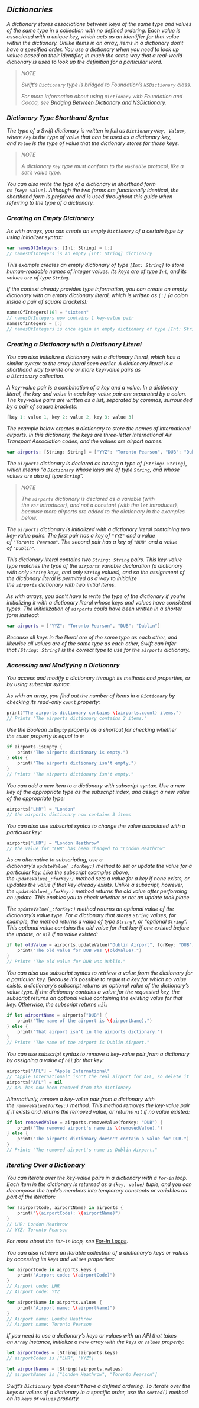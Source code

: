 ## *Dictionaries*

*A dictionary stores associations between keys of the same type and values of the same type in a collection with no defined ordering. Each value is associated with a unique key, which acts as an identifier for that value within the dictionary. Unlike items in an array, items in a dictionary don’t have a specified order. You use a dictionary when you need to look up values based on their identifier, in much the same way that a real-world dictionary is used to look up the definition for a particular word.*

> *NOTE*
> 
> *Swift’s `Dictionary` type is bridged to Foundation’s `NSDictionary` class.*
> 
> *For more information about using `Dictionary` with Foundation and Cocoa, see [Bridging Between Dictionary and NSDictionary](https://developer.apple.com/documentation/swift/dictionary#2846239).*

### *Dictionary Type Shorthand Syntax*

*The type of a Swift dictionary is written in full as `Dictionary<Key, Value>`, where `Key` is the type of value that can be used as a dictionary key, and `Value` is the type of value that the dictionary stores for those keys.*

> *NOTE*
> 
> *A dictionary `Key` type must conform to the `Hashable` protocol, like a set’s value type.*

*You can also write the type of a dictionary in shorthand form as `[Key: Value]`. Although the two forms are functionally identical, the shorthand form is preferred and is used throughout this guide when referring to the type of a dictionary.*

### *Creating an Empty Dictionary*

*As with arrays, you can create an empty `Dictionary` of a certain type by using initializer syntax:*

```swift
var namesOfIntegers: [Int: String] = [:]
// namesOfIntegers is an empty [Int: String] dictionary
```

*This example creates an empty dictionary of type `[Int: String]` to store human-readable names of integer values. Its keys are of type `Int`, and its values are of type `String`.*

*If the context already provides type information, you can create an empty dictionary with an empty dictionary literal, which is written as `[:]` (a colon inside a pair of square brackets):*

```swift
namesOfIntegers[16] = "sixteen"
// namesOfIntegers now contains 1 key-value pair
namesOfIntegers = [:]
// namesOfIntegers is once again an empty dictionary of type [Int: String]
```

### *Creating a Dictionary with a Dictionary Literal*

*You can also initialize a dictionary with a dictionary literal, which has a similar syntax to the array literal seen earlier. A dictionary literal is a shorthand way to write one or more key-value pairs as a `Dictionary` collection.*

*A key-value pair is a combination of a key and a value. In a dictionary literal, the key and value in each key-value pair are separated by a colon. The key-value pairs are written as a list, separated by commas, surrounded by a pair of square brackets:*

```swift
[key 1: value 1, key 2: value 2, key 3: value 3]
```

*The example below creates a dictionary to store the names of international airports. In this dictionary, the keys are three-letter International Air Transport Association codes, and the values are airport names:*

```swift
var airports: [String: String] = ["YYZ": "Toronto Pearson", "DUB": "Dublin"]
```

*The `airports` dictionary is declared as having a type of `[String: String]`, which means “a `Dictionary` whose keys are of type `String`, and whose values are also of type `String`”.*

> *NOTE*
> 
> *The `airports` dictionary is declared as a variable (with the `var` introducer), and not a constant (with the `let` introducer), because more airports are added to the dictionary in the examples below.*

*The `airports` dictionary is initialized with a dictionary literal containing two key-value pairs. The first pair has a key of `"YYZ"` and a value of `"Toronto Pearson"`. The second pair has a key of `"DUB"` and a value of `"Dublin"`.*

*This dictionary literal contains two `String: String` pairs. This key-value type matches the type of the `airports` variable declaration (a dictionary with only `String` keys, and only `String` values), and so the assignment of the dictionary literal is permitted as a way to initialize the `airports` dictionary with two initial items.*

*As with arrays, you don’t have to write the type of the dictionary if you’re initializing it with a dictionary literal whose keys and values have consistent types. The initialization of `airports` could have been written in a shorter form instead:*

```swift
var airports = ["YYZ": "Toronto Pearson", "DUB": "Dublin"]
```

*Because all keys in the literal are of the same type as each other, and likewise all values are of the same type as each other, Swift can infer that `[String: String]` is the correct type to use for the `airports` dictionary.*



### *Accessing and Modifying a Dictionary*

*You access and modify a dictionary through its methods and properties, or by using subscript syntax.*

*As with an array, you find out the number of items in a `Dictionary` by checking its read-only `count` property:*

```swift
print("The airports dictionary contains \(airports.count) items.")
// Prints "The airports dictionary contains 2 items."
```

*Use the Boolean `isEmpty` property as a shortcut for checking whether the `count` property is equal to `0`:*

```swift
if airports.isEmpty {
    print("The airports dictionary is empty.")
} else {
    print("The airports dictionary isn't empty.")
}
// Prints "The airports dictionary isn't empty."
```

*You can add a new item to a dictionary with subscript syntax. Use a new key of the appropriate type as the subscript index, and assign a new value of the appropriate type:*

```swift
airports["LHR"] = "London"
// the airports dictionary now contains 3 items
```

*You can also use subscript syntax to change the value associated with a particular key:*

```swift
airports["LHR"] = "London Heathrow"
// the value for "LHR" has been changed to "London Heathrow"
```

*As an alternative to subscripting, use a dictionary’s `updateValue(_:forKey:)` method to set or update the value for a particular key. Like the subscript examples above, the `updateValue(_:forKey:)` method sets a value for a key if none exists, or updates the value if that key already exists. Unlike a subscript, however, the `updateValue(_:forKey:)` method returns the old value after performing an update. This enables you to check whether or not an update took place.*

*The `updateValue(_:forKey:)` method returns an optional value of the dictionary’s value type. For a dictionary that stores `String` values, for example, the method returns a value of type `String?`, or “optional `String`”. This optional value contains the old value for that key if one existed before the update, or `nil` if no value existed:*

```swift
if let oldValue = airports.updateValue("Dublin Airport", forKey: "DUB") {
    print("The old value for DUB was \(oldValue).")
}
// Prints "The old value for DUB was Dublin."
```

*You can also use subscript syntax to retrieve a value from the dictionary for a particular key. Because it’s possible to request a key for which no value exists, a dictionary’s subscript returns an optional value of the dictionary’s value type. If the dictionary contains a value for the requested key, the subscript returns an optional value containing the existing value for that key. Otherwise, the subscript returns `nil`:*

```swift
if let airportName = airports["DUB"] {
    print("The name of the airport is \(airportName).")
} else {
    print("That airport isn't in the airports dictionary.")
}
// Prints "The name of the airport is Dublin Airport."
```

*You can use subscript syntax to remove a key-value pair from a dictionary by assigning a value of `nil` for that key:*

```swift
airports["APL"] = "Apple International"
// "Apple International" isn't the real airport for APL, so delete it
airports["APL"] = nil
// APL has now been removed from the dictionary
```

*Alternatively, remove a key-value pair from a dictionary with the `removeValue(forKey:)` method. This method removes the key-value pair if it exists and returns the removed value, or returns `nil` if no value existed:*

```swift
if let removedValue = airports.removeValue(forKey: "DUB") {
    print("The removed airport's name is \(removedValue).")
} else {
    print("The airports dictionary doesn't contain a value for DUB.")
}
// Prints "The removed airport's name is Dublin Airport."
```

### *Iterating Over a Dictionary*

*You can iterate over the key-value pairs in a dictionary with a `for`-`in` loop. Each item in the dictionary is returned as a `(key, value)` tuple, and you can decompose the tuple’s members into temporary constants or variables as part of the iteration:*

```swift
for (airportCode, airportName) in airports {
    print("\(airportCode): \(airportName)")
}
// LHR: London Heathrow
// YYZ: Toronto Pearson
```

*For more about the `for`-`in` loop, see [For-In Loops](https://docs.swift.org/swift-book/LanguageGuide/ControlFlow.html#ID121).*

*You can also retrieve an iterable collection of a dictionary’s keys or values by accessing its `keys` and `values` properties:*

```swift
for airportCode in airports.keys {
    print("Airport code: \(airportCode)")
}
// Airport code: LHR
// Airport code: YYZ

for airportName in airports.values {
    print("Airport name: \(airportName)")
}
// Airport name: London Heathrow
// Airport name: Toronto Pearson
```

*If you need to use a dictionary’s keys or values with an API that takes an `Array` instance, initialize a new array with the `keys` or `values` property:*

```swift
let airportCodes = [String](airports.keys)
// airportCodes is ["LHR", "YYZ"]

let airportNames = [String](airports.values)
// airportNames is ["London Heathrow", "Toronto Pearson"]
```

*Swift’s `Dictionary` type doesn’t have a defined ordering. To iterate over the keys or values of a dictionary in a specific order, use the `sorted()` method on its `keys` or `values` property.*


